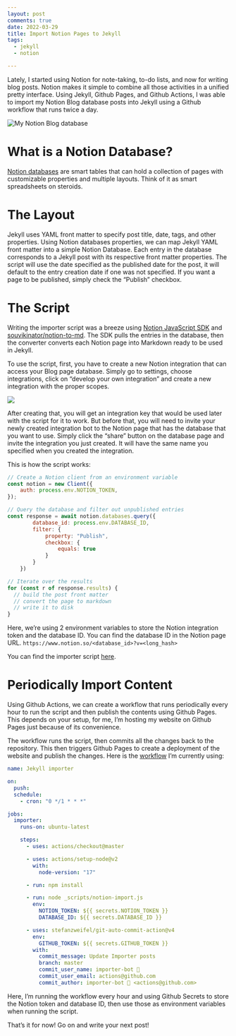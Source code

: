 ```yaml
---
layout: post
comments: true
date: 2022-03-29
title: Import Notion Pages to Jekyll
tags:
  - jekyll
  - notion

---
```


Lately, I started using Notion for note-taking, to-do lists, and now for writing blog posts. Notion makes it simple to combine all those activities in a unified pretty interface. Using Jekyll, Github Pages, and Github Actions, I was able to import my Notion Blog database posts into Jekyll using a Github workflow that runs twice a day.

![My Notion Blog database](https://s3.us-west-2.amazonaws.com/secure.notion-static.com/e93d2eeb-9f9e-46e3-9e81-181a939cbb68/Untitled.jpeg?X-Amz-Algorithm=AWS4-HMAC-SHA256&X-Amz-Content-Sha256=UNSIGNED-PAYLOAD&X-Amz-Credential=AKIAT73L2G45EIPT3X45%2F20220331%2Fus-west-2%2Fs3%2Faws4_request&X-Amz-Date=20220331T123222Z&X-Amz-Expires=3600&X-Amz-Signature=bb18299de11e78a7ccc89412704c9e3a64af78915f02379b9b10f7c3b82ad4f8&X-Amz-SignedHeaders=host&x-id=GetObject)

# What is a Notion Database?

[Notion databases](https://www.notion.so/help/guides/creating-a-database) are smart tables that can hold a collection of pages with customizable properties and multiple layouts. Think of it as smart spreadsheets on steroids.

# The Layout

Jekyll uses YAML front matter to specify post title, date, tags, and other properties. Using Notion databases properties, we can map Jekyll YAML front matter into a simple Notion Database. Each entry in the database corresponds to a Jekyll post with its respective front matter properties. The script will use the date specified as the published date for the post, it will default to the entry creation date if one was not specified. If you want a page to be published, simply check the “Publish” checkbox.

# The Script

Writing the importer script was a breeze using [Notion JavaScript SDK](https://github.com/makenotion/notion-sdk-js) and [souvikinator/notion-to-md](https://github.com/souvikinator/notion-to-md). The SDK pulls the entries in the database, then the converter converts each Notion page into Markdown ready to be used in Jekyll.

To use the script, first, you have to create a new Notion integration that can access your Blog page database. Simply go to settings, choose integrations, click on “develop your own integration” and create a new integration with the proper scopes.

![](https://s3.us-west-2.amazonaws.com/secure.notion-static.com/b9ae53ab-a4de-4b31-84bf-8b95b8aef7e3/Untitled.png?X-Amz-Algorithm=AWS4-HMAC-SHA256&X-Amz-Content-Sha256=UNSIGNED-PAYLOAD&X-Amz-Credential=AKIAT73L2G45EIPT3X45%2F20220331%2Fus-west-2%2Fs3%2Faws4_request&X-Amz-Date=20220331T123222Z&X-Amz-Expires=3600&X-Amz-Signature=ca5b0305743f20a16816f85b325ad0b6a23aefead57d9cb8d27cfe64dd4c3db0&X-Amz-SignedHeaders=host&x-id=GetObject)

After creating that, you will get an integration key that would be used later with the script for it to work. But before that, you will need to invite your newly created integration bot to the Notion page that has the database that you want to use. Simply click the “share” button on the database page and invite the integration you just created. It will have the same name you specified when you created the integration.

This is how the script works:

```javascript
// Create a Notion client from an environment variable
const notion = new Client({
	auth: process.env.NOTION_TOKEN,
});

// Query the database and filter out unpublished entries
const response = await notion.databases.query({
		database_id: process.env.DATABASE_ID,
		filter: {
			property: "Publish",
			checkbox: {
				equals: true
			}
		}
	})

// Iterate over the results
for (const r of response.results) {
  // build the post front matter
  // convert the page to markdown
  // write it to disk
}
```

Here, we’re using 2 environment variables to store the Notion integration token and the database ID. You can find the database ID in the Notion page URL. `https://www.notion.so/<database_id>?v=<long_hash>`

You can find the importer script [here](https://github.com/aymanbagabas/aymanbagabas.github.io/blob/abd711ed3033a9416b7fedd5c3561a896ae13888/_scripts/notion-import.js).

# Periodically Import Content

Using Github Actions, we can create a workflow that runs periodically every hour to run the script and then publish the contents using Github Pages. This depends on your setup, for me, I’m hosting my website on Github Pages just because of its convenience.

The workflow runs the script, then commits all the changes back to the repository. This then triggers Github Pages to create a deployment of the website and publish the changes. Here is the [workflow](https://github.com/aymanbagabas/aymanbagabas.github.io/blob/master/.github/workflows/importer.yml) I’m currently using:

```yaml
name: Jekyll importer

on:
  push:
  schedule:
    - cron: "0 */1 * * *"

jobs:
  importer:
    runs-on: ubuntu-latest

    steps:
      - uses: actions/checkout@master

      - uses: actions/setup-node@v2
        with:
          node-version: "17"

      - run: npm install

      - run: node _scripts/notion-import.js
        env:
          NOTION_TOKEN: ${{ secrets.NOTION_TOKEN }}
          DATABASE_ID: ${{ secrets.DATABASE_ID }}

      - uses: stefanzweifel/git-auto-commit-action@v4
        env:
          GITHUB_TOKEN: ${{ secrets.GITHUB_TOKEN }}
        with:
          commit_message: Update Importer posts
          branch: master
          commit_user_name: importer-bot 🤖
          commit_user_email: actions@github.com
          commit_author: importer-bot 🤖 <actions@github.com>
```

Here, I’m running the workflow every hour and using Github Secrets to store the Notion token and database ID, then use those as environment variables when running the script.

That’s it for now! Go on and write your next post!
